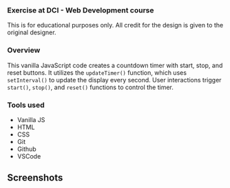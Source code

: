 ### Exercise at DCI - Web Development course

This is for educational purposes only. All credit for the design is given to the original designer.

### Overview
This vanilla JavaScript code creates a countdown timer with start, stop, and reset buttons. It utilizes the `updateTimer()` function, which uses `setInterval()` to update the display every second. User interactions trigger `start()`, `stop()`, and `reset()` functions to control the timer.

### Tools used
- Vanilla JS
- HTML
- CSS
- Git
- Github
- VSCode

## Screenshots